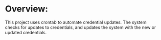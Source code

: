 # Overview:

This project uses crontab to automate credential updates. The system checks for updates to credentials, and updates the system with the new or updated credentials.

